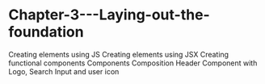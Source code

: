 # Chapter-3---Laying-out-the-foundation
Creating elements using JS
Creating elements using JSX
Creating functional components
Components Composition
Header Component with Logo, Search Input and user icon
